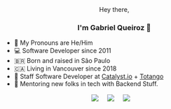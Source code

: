 <div align="center">
  Hey there,
  <h3> I'm Gabriel Queiroz 👋</h3>
</div>

- 💬 My Pronouns are He/Him
- 💻 Software Developer since 2011
- 🇧🇷 Born and raised in São Paulo
- 🇨🇦 Living in Vancouver since 2018
- 💼 Staff Software Developer at [Catalyst.io](https://catalyst.io/) + [Totango](https://www.totango.com/)
- 🌱 Mentoring new folks in tech with Backend Stuff.

<div align="center">
  <a href="https://www.linkedin.com/in/gabrielfatec/" target="blank"><img align="center" src="https://img.shields.io/badge/Linkedin-0077B5?style=for-the-badge&logo=linkedin&logoColor=white" /></a> &nbsp;&nbsp;&nbsp; 
  <a href="mailto:gabriel.fatec@hotmail.com" target="blank"><img align="center" src="https://img.shields.io/badge/Mail-D14836?style=for-the-badge&logo=mail.ru&logoColor=white" /></a> &nbsp;&nbsp;&nbsp;
  <a href="https://gabrielqueiroz.github.io" target="blank"><img align="center" src="https://img.shields.io/badge/github.io-181717?style=for-the-badge&logo=github&logoColor=white" /></a> &nbsp;&nbsp;&nbsp;
</div>
